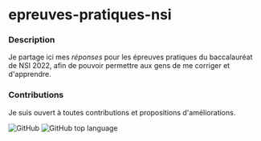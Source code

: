 # epreuves-pratiques-nsi 

### Description

Je partage ici mes *réponses* pour les épreuves pratiques du baccalauréat de NSI 2022, afin de pouvoir permettre aux gens de me corriger et d'apprendre.

### Contributions

Je suis ouvert à toutes contributions et propositions d'améliorations.

![GitHub](https://img.shields.io/github/license/emsquid/epreuves-pratiques-nsi) ![GitHub top language](https://img.shields.io/github/languages/top/emsquid/epreuves-pratiques-nsi)
